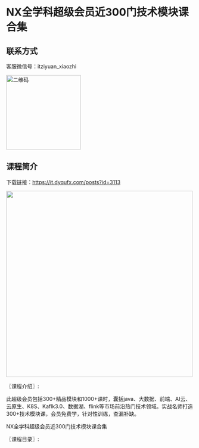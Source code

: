 # NX全学科超级会员近300门技术模块课合集

## 联系方式

客服微信号：itziyuan_xiaozhi

<img src="https://ziyuanyun.oss-cn-guangzhou.aliyuncs.com/common/20240614073449/666b82192834a.jpg" width="200" height="200" alt="二维码">

## 课程简介

下载链接：https://it.dyqufx.com/posts?id=3113

<img src="https://ziyuanyun.oss-cn-guangzhou.aliyuncs.com/yun/20240515185014/664493661019b.jpg" width="500" alt="">

  〖课程介绍〗:

 此超级会员包括300+精品模块和1000+课时，囊括java、大数据、前端、AI云、云原生、K8S、Kaflk3.0、数据湖、flink等市场前沿热门技术领域。实战名师打造300+技术模块课，会员免费学，针对性训练，查漏补缺。

 NX全学科超级会员近300门技术模块课合集



 〖课程目录〗:

  